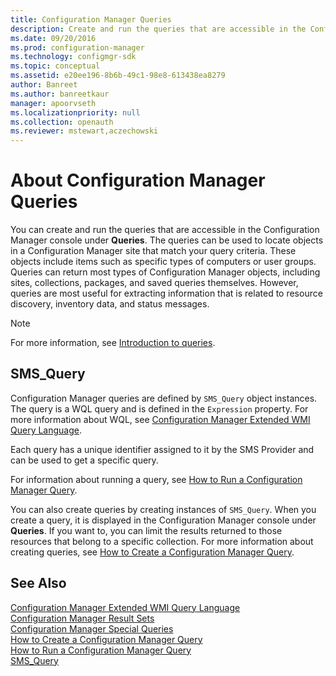 ```yaml
---
title: Configuration Manager Queries
description: Create and run the queries that are accessible in the Configuration Manager console under Queries.
ms.date: 09/20/2016
ms.prod: configuration-manager
ms.technology: configmgr-sdk
ms.topic: conceptual
ms.assetid: e20ee196-8b6b-49c1-98e8-613438ea8279
author: Banreet
ms.author: banreetkaur
manager: apoorvseth
ms.localizationpriority: null
ms.collection: openauth
ms.reviewer: mstewart,aczechowski
---
```

# About Configuration Manager Queries
You can create and run the queries that are accessible in the Configuration Manager console under **Queries**. The queries can be used to locate objects in a Configuration Manager site that match your query criteria. These objects include items such as specific types of computers or user groups. Queries can return most types of Configuration Manager objects, including sites, collections, packages, and saved queries themselves. However, queries are most useful for extracting information that is related to resource discovery, inventory data, and status messages.  

> [!NOTE]
> For more information, see [Introduction to queries](../../../core/servers/manage/introduction-to-queries.md).  

## SMS_Query  
 Configuration Manager queries are defined by `SMS_Query` object instances. The query is a WQL query and is defined in the `Expression` property. For more information about WQL, see [Configuration Manager Extended WMI Query Language](../../../develop/core/understand/extended-wmi-query-language.md).  

 Each query has a unique identifier assigned to it by the SMS Provider and can be used to get a specific query.  

 For information about running a query, see [How to Run a Configuration Manager Query](../../../develop/core/understand/how-to-run-a-query.md).  

 You can also create queries by creating instances of `SMS_Query`. When you create a query, it is displayed in the Configuration Manager console under **Queries**. If you want to, you can limit the results returned to those resources that belong to a specific collection. For more information about creating queries, see [How to Create a Configuration Manager Query](../../../develop/core/understand/how-to-create-a-configuration-manager-query.md).  

## See Also  
 [Configuration Manager Extended WMI Query Language](../../../develop/core/understand/extended-wmi-query-language.md)   
 [Configuration Manager Result Sets](../../../develop/core/understand/result-sets.md)   
 [Configuration Manager Special Queries](../../../develop/core/understand/special-queries.md)   
 [How to Create a Configuration Manager Query](../../../develop/core/understand/how-to-create-a-configuration-manager-query.md)   
 [How to Run a Configuration Manager Query](../../../develop/core/understand/how-to-run-a-query.md)   
 [SMS_Query](../../../develop/reference/core/clients/manage/sms_query-server-wmi-class.md)
